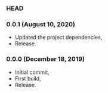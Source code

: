 ### HEAD

### 0.0.1 (August 10, 2020)

  * Updated the project dependencies,
  * Release.


### 0.0.0 (December 18, 2019)

  * Initial commit,
  * First build,
  * Release.
